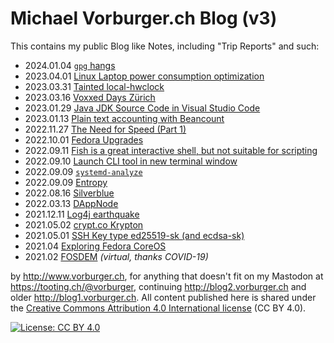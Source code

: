 # Michael Vorburger.ch Blog (v3)

This contains my public Blog like Notes, including "Trip Reports" and such:

* 2024.01.04 [`gpg` hangs](security/gpg-hangs-on-hostname-change.md)
* 2023.04.01 [Linux Laptop power consumption optimization](linux/power.md)
* 2023.03.31 [Tainted local-hwclock](linux/taintedlocal-hwclock.md)
* 2023.03.16 [Voxxed Days Zürich](conferences/voxxed-zrh-2023.md)
* 2023.01.29 [Java JDK Source Code in Visual Studio Code](java/vsc-java-src.md)
* 2023.01.13 [Plain text accounting with Beancount](finance/beancount.md)
* 2022.11.27 [The Need for Speed (Part 1)](networking/speed1.md)
* 2022.10.01 [Fedora Upgrades](linux/fedora-upgrade.md)
* 2022.09.11 [Fish is a great interactive shell, but not suitable for scripting](linux/fish-scripting.md)
* 2022.09.10 [Launch CLI tool in new terminal window](linux/gnome-terminal.md)
* 2022.09.09 [`systemd-analyze`](linux/systemd-analyze.md)
* 2022.09.09 [Entropy](linux/entropy.md)
* 2022.08.16 [Silverblue](linux/silverblue.md)
* 2022.03.13 [DAppNode](linux/dappnode/)
* 2021.12.11 [Log4j earthquake](https://github.com/vorburger/Log4j_CVE-2021-44228)
* 2021.05.02 [crypt.co Krypton](security/krypt.co.md)
* 2021.05.01 [SSH Key type ed25519-sk (and ecdsa-sk)](security/ed25519-sk.md)
* 2021.04 [Exploring Fedora CoreOS](linux/coreos/)
* 2021.02 [FOSDEM](conferences/FOSDEM-2021.md) _(virtual, thanks COVID-19)_

by http://www.vorburger.ch, for anything that doesn't fit on my Mastodon at https://tooting.ch/@vorburger,
continuing http://blog2.vorburger.ch and older http://blog1.vorburger.ch. All content
published here is shared under the [Creative Commons Attribution 4.0 International license](https://creativecommons.org/licenses/by/4.0/) (CC BY 4.0).

[![License: CC BY 4.0](https://img.shields.io/badge/License-CC%20BY%204.0-lightgrey.svg)](https://creativecommons.org/licenses/by/4.0/)
